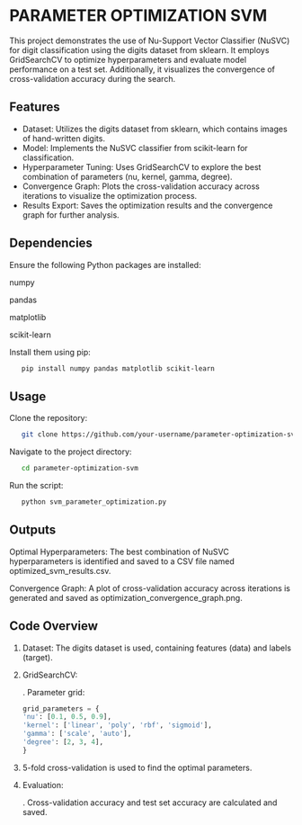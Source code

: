 # PARAMETER OPTIMIZATION SVM
This project demonstrates the use of Nu-Support Vector Classifier (NuSVC) for digit classification using the digits dataset from sklearn. It employs GridSearchCV to optimize hyperparameters and evaluate model performance on a test set. Additionally, it visualizes the convergence of cross-validation accuracy during the search.

## Features
- Dataset: Utilizes the digits dataset from sklearn, which contains images of hand-written digits.
- Model: Implements the NuSVC classifier from scikit-learn for classification.
- Hyperparameter Tuning: Uses GridSearchCV to explore the best combination of parameters (nu, kernel, gamma, degree).
- Convergence Graph: Plots the cross-validation accuracy across iterations to visualize the optimization process.
- Results Export: Saves the optimization results and the convergence graph for further analysis.

## Dependencies
Ensure the following Python packages are installed:

numpy

pandas

matplotlib

scikit-learn

Install them using pip:
```bash
   pip install numpy pandas matplotlib scikit-learn
```

## Usage
Clone the repository:
```bash
   git clone https://github.com/your-username/parameter-optimization-svm.git
```
Navigate to the project directory:
```bash
   cd parameter-optimization-svm
```
Run the script:
```bash
   python svm_parameter_optimization.py
```
## Outputs
Optimal Hyperparameters: The best combination of NuSVC hyperparameters is identified and saved to a CSV file named optimized_svm_results.csv.

Convergence Graph: A plot of cross-validation accuracy across iterations is generated and saved as optimization_convergence_graph.png.

## Code Overview
1. Dataset: The digits dataset is used, containing features (data) and labels (target).
2. GridSearchCV:

   . Parameter grid:
      ```python
     grid_parameters = {
    'nu': [0.1, 0.5, 0.9],
    'kernel': ['linear', 'poly', 'rbf', 'sigmoid'],
    'gamma': ['scale', 'auto'],
    'degree': [2, 3, 4],
     }
      ```
4. 5-fold cross-validation is used to find the optimal parameters.
5. Evaluation:
   
   . Cross-validation accuracy and test set accuracy are calculated and saved.




